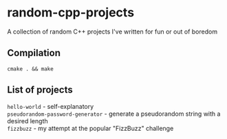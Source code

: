 # random-cpp-projects
A collection of random C++ projects I've written for fun or out of boredom

## Compilation
`cmake . && make`

## List of projects
`hello-world` - self-explanatory  
`pseudorandom-password-generator` - generate a pseudorandom string with a desired length  
`fizzbuzz` - my attempt at the popular "FizzBuzz" challenge